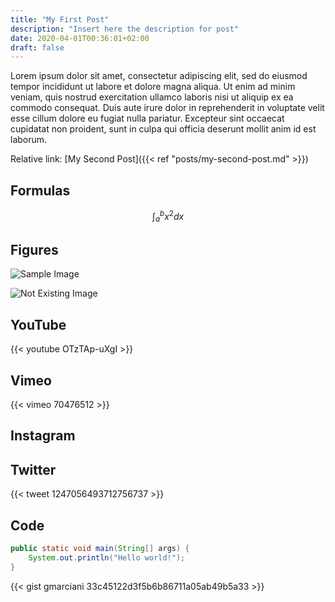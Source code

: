 ```yaml
---
title: "My First Post"
description: "Insert here the description for post"
date: 2020-04-01T00:36:01+02:00
draft: false
---
```


Lorem ipsum dolor sit amet, consectetur adipiscing elit, sed do eiusmod tempor incididunt ut labore et dolore magna aliqua. Ut enim ad minim veniam, quis nostrud exercitation ullamco laboris nisi ut aliquip ex ea commodo consequat. Duis aute irure dolor in reprehenderit in voluptate velit esse cillum dolore eu fugiat nulla pariatur. Excepteur sint occaecat cupidatat non proident, sunt in culpa qui officia deserunt mollit anim id est laborum.

Relative link: [My Second Post]({{< ref "posts/my-second-post.md" >}})

## Formulas

$$\int_{a}^{b} x^2 dx$$

## Figures

![Sample Image](/images/posts/sample-image.svg)

![Not Existing Image](/images/posts/sample-image-not-existing.svg)


## YouTube

{{< youtube OTzTAp-uXgI >}}


## Vimeo

{{< vimeo 70476512 >}}


## Instagram


## Twitter

{{< tweet 1247056493712756737 >}}


## Code

```java
public static void main(String[] args) {
    System.out.println("Hello world!");
}
```

{{< gist gmarciani 33c45122d3f5b6b86711a05ab49b5a33 >}}